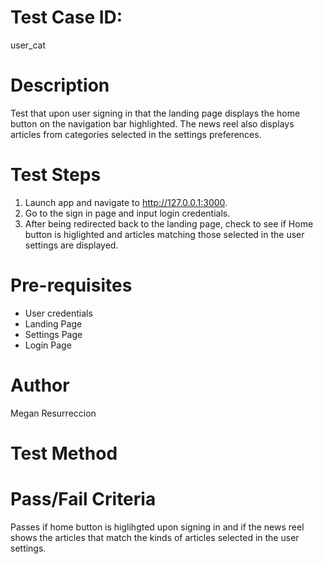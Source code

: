 
# Test Case ID:
user_cat

# Description
Test that upon user signing in that the landing page displays the home button on the navigation bar highlighted. The news reel also displays articles from categories selected in the settings preferences.

# Test Steps
1. Launch app and navigate to http://127.0.0.1:3000.
2. Go to the sign in page and input login credentials.
3. After being redirected back to the landing page, check to see if Home button is higlighted and articles matching those selected in the user settings are displayed.

# Pre-requisites
- User credentials
- Landing Page
- Settings Page
- Login Page

# Author
Megan Resurreccion

# Test Method


# Pass/Fail Criteria
Passes if home button is higlihgted upon signing in and if the news reel shows the articles that match the kinds of articles selected in the user settings.
